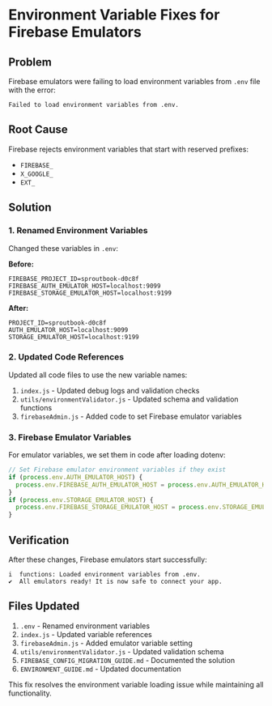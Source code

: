 # Environment Variable Fixes for Firebase Emulators

## Problem
Firebase emulators were failing to load environment variables from `.env` file with the error:
```
Failed to load environment variables from .env.
```

## Root Cause
Firebase rejects environment variables that start with reserved prefixes:
- `FIREBASE_`
- `X_GOOGLE_`
- `EXT_`
## Solution

### 1. Renamed Environment Variables

Changed these variables in `.env`:

**Before:**
```env
FIREBASE_PROJECT_ID=sproutbook-d0c8f
FIREBASE_AUTH_EMULATOR_HOST=localhost:9099
FIREBASE_STORAGE_EMULATOR_HOST=localhost:9199
```

**After:**
```env
PROJECT_ID=sproutbook-d0c8f
AUTH_EMULATOR_HOST=localhost:9099
STORAGE_EMULATOR_HOST=localhost:9199
```

### 2. Updated Code References

Updated all code files to use the new variable names:

1. `index.js` - Updated debug logs and validation checks
2. `utils/environmentValidator.js` - Updated schema and validation functions
3. `firebaseAdmin.js` - Added code to set Firebase emulator variables

### 3. Firebase Emulator Variables

For emulator variables, we set them in code after loading dotenv:
```javascript
// Set Firebase emulator environment variables if they exist
if (process.env.AUTH_EMULATOR_HOST) {
  process.env.FIREBASE_AUTH_EMULATOR_HOST = process.env.AUTH_EMULATOR_HOST;
}
if (process.env.STORAGE_EMULATOR_HOST) {
  process.env.FIREBASE_STORAGE_EMULATOR_HOST = process.env.STORAGE_EMULATOR_HOST;
}
```

## Verification

After these changes, Firebase emulators start successfully:
```
i  functions: Loaded environment variables from .env.
✔  All emulators ready! It is now safe to connect your app.
```

## Files Updated

1. `.env` - Renamed environment variables
2. `index.js` - Updated variable references
3. `firebaseAdmin.js` - Added emulator variable setting
4. `utils/environmentValidator.js` - Updated validation schema
5. `FIREBASE_CONFIG_MIGRATION_GUIDE.md` - Documented the solution
6. `ENVIRONMENT_GUIDE.md` - Updated documentation

This fix resolves the environment variable loading issue while maintaining all functionality.
